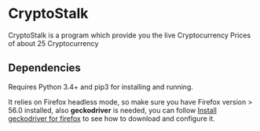 # CryptoStalk
CryptoStalk is a program which provide you the live Cryptocurrency Prices of about 25 Cryptocurrency

## Dependencies

Requires Python 3.4+ and pip3 for installing and running.

It relies on Firefox headless mode, so make sure you have Firefox version > 56.0 installed, also **geckodriver** is needed, you can follow [Install geckodriver for firefox](https://askubuntu.com/questions/870530/how-to-install-geckodriver-in-ubuntu) to see how to download and configure it.
